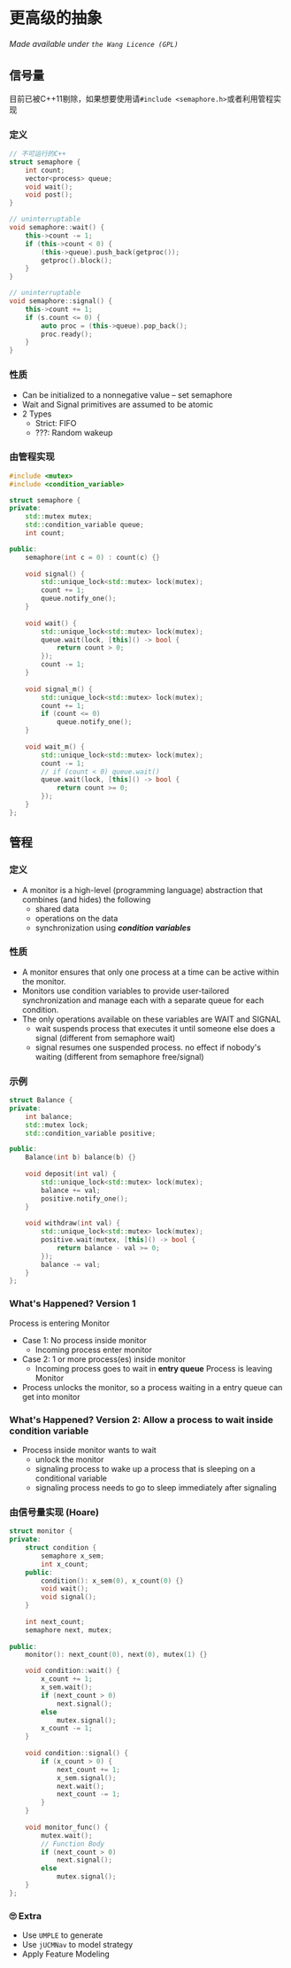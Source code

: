 # 更高级的抽象
###### Made available under ```the Wang Licence (GPL)```
## 信号量
目前已被C++11剔除，如果想要使用请```#include <semaphore.h>```或者利用管程实现
### 定义
```cpp
// 不可运行的C++
struct semaphore {
    int count;
    vector<process> queue;
    void wait();
    void post();
}

// uninterruptable
void semaphore::wait() {
    this->count -= 1;
    if (this->count < 0) {
        (this->queue).push_back(getproc());
        getproc().block();
    }
}

// uninterruptable
void semaphore::signal() {
    this->count += 1;
    if (s.count <= 0) {
        auto proc = (this->queue).pop_back();
        proc.ready();
    }
}
```
### 性质
- Can be initialized to a nonnegative value – set semaphore
- Wait and Signal primitives are assumed to be atomic
- 2 Types
    - Strict: FIFO
    - ???: Random wakeup
### 由管程实现
```cpp
#include <mutex>
#include <condition_variable>

struct semaphore {
private:
    std::mutex mutex;
    std::condition_variable queue;
    int count;

public:
    semaphore(int c = 0) : count(c) {}
  
    void signal() {
        std::unique_lock<std::mutex> lock(mutex);
        count += 1;
        queue.notify_one();
    }
    
    void wait() {
        std::unique_lock<std::mutex> lock(mutex);
        queue.wait(lock, [this]() -> bool {
            return count > 0;
        });
        count -= 1;
    }
    
    void signal_m() {
        std::unique_lock<std::mutex> lock(mutex);
        count += 1;
        if (count <= 0)
            queue.notify_one();
    }
  
    void wait_m() {
        std::unique_lock<std::mutex> lock(mutex);
        count -= 1;
        // if (count < 0) queue.wait()
        queue.wait(lock, [this]() -> bool {
            return count >= 0;
        });
    }
};
```
## 管程
### 定义
- A monitor is a high-level (programming language) abstraction that combines (and hides) the following
    - shared data
    - operations on the data
    - synchronization using ***condition variables***
### 性质
- A monitor ensures that only one process at a time can be active within the monitor. 
- Monitors use condition variables to provide user-tailored synchronization and manage each with a separate queue for each condition. 
- The only operations available on these variables are WAIT and SIGNAL
    - wait suspends process that executes it until someone else does a signal (different from semaphore wait)
    - signal resumes one suspended process. no effect if nobody's waiting (different from semaphore free/signal)
### 示例
```cpp
struct Balance {
private:
    int balance; 
    std::mutex lock;
    std::condition_variable positive;

public:
    Balance(int b) balance(b) {}
    
    void deposit(int val) {
        std::unique_lock<std::mutex> lock(mutex);
        balance += val;
        positive.notify_one();
    }
    
    void withdraw(int val) {
        std::unique_lock<std::mutex> lock(mutex);
        positive.wait(mutex, [this]() -> bool {
            return balance - val >= 0;
        });
        balance -= val;
    }
};
```
### What's Happened? Version 1
Process is entering Monitor
- Case 1: No process inside monitor
    - Incoming process enter monitor
- Case 2: 1 or more process(es) inside monitor
    - Incoming process goes to wait in **entry queue**
Process is leaving Monitor
- Process unlocks the monitor, so a process waiting in a entry queue can get into monitor
### What's Happened? Version 2: Allow a process to wait inside condition variable
- Process inside monitor wants to wait
    - unlock the monitor
    - signaling process to wake up a process that is sleeping on a conditional variable 
    - signaling process needs to go to sleep immediately after signaling
### 由信号量实现 (Hoare)
```cpp
struct monitor {
private:
    struct condition {
        semaphore x_sem;
        int x_count;
    public:
        condition(): x_sem(0), x_count(0) {}
        void wait();
        void signal();
    }
    
    int next_count;
    semaphore next, mutex;
    
public:
    monitor(): next_count(0), next(0), mutex(1) {}

    void condition::wait() {
        x_count += 1;
        x_sem.wait();
        if (next_count > 0)
            next.signal();
        else
            mutex.signal();
        x_count -= 1;
    }
    
    void condition::signal() {
        if (x_count > 0) {
            next_count += 1;
            x_sem.signal();
            next.wait();
            next_count -= 1;
        }
    }
    
    void monitor_func() {
        mutex.wait();
        // Function Body
        if (next_count > 0)
            next.signal();
        else 
            mutex.signal();
    }
};
```
### 🙄 Extra 
- Use ```UMPLE``` to generate
- Use ```jUCMNav``` to model strategy
- Apply Feature Modeling
